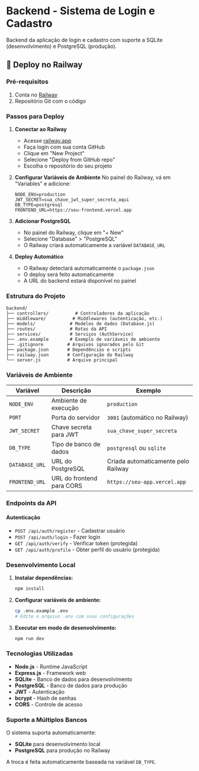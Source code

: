 # Backend - Sistema de Login e Cadastro

Backend da aplicação de login e cadastro com suporte a SQLite (desenvolvimento) e PostgreSQL (produção).

## 🚀 Deploy no Railway

### Pré-requisitos
1. Conta no [Railway](https://railway.app/)
2. Repositório Git com o código

### Passos para Deploy

1. **Conectar ao Railway**
   - Acesse [railway.app](https://railway.app/)
   - Faça login com sua conta GitHub
   - Clique em "New Project"
   - Selecione "Deploy from GitHub repo"
   - Escolha o repositório do seu projeto

2. **Configurar Variáveis de Ambiente**
   No painel do Railway, vá em "Variables" e adicione:
   ```
   NODE_ENV=production
   JWT_SECRET=sua_chave_jwt_super_secreta_aqui
   DB_TYPE=postgresql
   FRONTEND_URL=https://seu-frontend.vercel.app
   ```

3. **Adicionar PostgreSQL**
   - No painel do Railway, clique em "+ New"
   - Selecione "Database" > "PostgreSQL"
   - O Railway criará automaticamente a variável `DATABASE_URL`

4. **Deploy Automático**
   - O Railway detectará automaticamente o `package.json`
   - O deploy será feito automaticamente
   - A URL do backend estará disponível no painel

### Estrutura do Projeto

```
backend/
├── controllers/          # Controladores da aplicação
├── middleware/          # Middlewares (autenticação, etc.)
├── models/             # Modelos de dados (Database.js)
├── routes/             # Rotas da API
├── services/           # Serviços (AuthService)
├── .env.example        # Exemplo de variáveis de ambiente
├── .gitignore         # Arquivos ignorados pelo Git
├── package.json       # Dependências e scripts
├── railway.json       # Configuração do Railway
└── server.js          # Arquivo principal
```

### Variáveis de Ambiente

| Variável | Descrição | Exemplo |
|----------|-----------|----------|
| `NODE_ENV` | Ambiente de execução | `production` |
| `PORT` | Porta do servidor | `3001` (automático no Railway) |
| `JWT_SECRET` | Chave secreta para JWT | `sua_chave_super_secreta` |
| `DB_TYPE` | Tipo de banco de dados | `postgresql` ou `sqlite` |
| `DATABASE_URL` | URL do PostgreSQL | Criada automaticamente pelo Railway |
| `FRONTEND_URL` | URL do frontend para CORS | `https://seu-app.vercel.app` |

### Endpoints da API

#### Autenticação
- `POST /api/auth/register` - Cadastrar usuário
- `POST /api/auth/login` - Fazer login
- `GET /api/auth/verify` - Verificar token (protegida)
- `GET /api/auth/profile` - Obter perfil do usuário (protegida)

### Desenvolvimento Local

1. **Instalar dependências:**
   ```bash
   npm install
   ```

2. **Configurar variáveis de ambiente:**
   ```bash
   cp .env.example .env
   # Edite o arquivo .env com suas configurações
   ```

3. **Executar em modo de desenvolvimento:**
   ```bash
   npm run dev
   ```

### Tecnologias Utilizadas

- **Node.js** - Runtime JavaScript
- **Express.js** - Framework web
- **SQLite** - Banco de dados para desenvolvimento
- **PostgreSQL** - Banco de dados para produção
- **JWT** - Autenticação
- **bcrypt** - Hash de senhas
- **CORS** - Controle de acesso

### Suporte a Múltiplos Bancos

O sistema suporta automaticamente:
- **SQLite** para desenvolvimento local
- **PostgreSQL** para produção no Railway

A troca é feita automaticamente baseada na variável `DB_TYPE`.